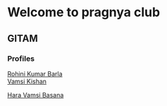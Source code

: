 # Welcome to pragnya club

## GITAM

### Profiles

[Rohini Kumar Barla](rohinibarla)    
[Vamsi Kishan](nrajana)   

[Hara Vamsi Basana](vhara)  
